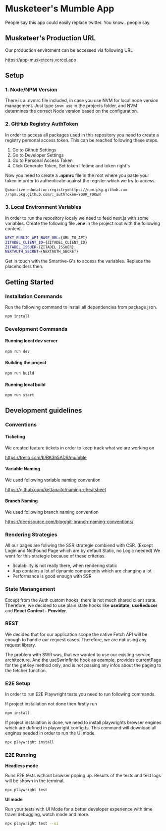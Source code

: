 # Musketeer's Mumble App

People say this app could easily replace twitter. You know.. people say. 

## Musketeer's Production URL

Our production enviroment can be accessed via following URL

https://app-musketeers.vercel.app

## Setup

### 1. Node/NPM Version

There is a .nvmrc file included, in case you use NVM for local node version management.
Just type `$nvm use` in the projects folder, and NVM determines the correct Node version based on the configuration.

### 2. GitHub Registry AuthToken

In order to access all packages used in this repository you need to create a registry personal access token.
This can be reached following these steps.

1. Go to Github Settings
2. Go to Developer Settings
3. Go to Personal Access Token
4. Click Generate Token, Set token lifetime and token right's

Now you need to create a **.npmrc** file in the root where you paste your token in order to authenticate against the register which we try to access.

```bash
@smartive-education:registry=https://npm.pkg.github.com
//npm.pkg.github.com/:_authToken=YOUR_TOKEN
```

### 3. Local Environment Variables

In order to run the repository localy we need to feed next.js with some variables.
Create the following file **.env** in the project root with the following content.

```bash
NEXT_PUBLIC_API_BASE_URL={URL_TO_API}
ZITADEL_CLIENT_ID={ZITADEL_CLIENT_ID}
ZITADEL_ISSUER={ZITADEL_ISSUER}
NEXTAUTH_SECRET={NEXTAUTH_SECRET}
```

Get in touch with the Smartive-G's to access the variables. Replace the placeholders then.

## Getting Started

### Installation Commands

Run the following command to install all dependencies from package.json.

```bash
npm install
```

### Development Commands

#### Running local dev server
```bash
npm run dev
```

#### Building the project
```bash
npm run build
```

#### Running local build
```bash
npm run start
```

## Development guidelines

### Conventions
#### Ticketing
We created feature tickets in order to keep track what we are working on

https://trello.com/b/BK3h5ADR/mumble

#### Variable Naming
We used following variable naming convention

https://github.com/kettanaito/naming-cheatsheet

#### Branch Naming
We used following branch naming convention

https://deepsource.com/blog/git-branch-naming-conventions/

### Rendering Strategies
All our pages are follwing the SSR strategie combiend with CSR. (Except Login and NotFound Page which are by default Static, no Logic needed)
We went for this strategie because of these criterias.

- Scalability is not really there, when rendering static
- App contains a lot of dynamic components which are changing a lot
- Performance is good enough with SSR

### State Manangement 
Except from the Auth custom hooks, there is not much shared client state. Therefore, we decided to use plain state hooks like **useState**, **useReducer** and **React Context - Provider**.

### REST
We decided that for our application scope the native Fetch API will be enough to handle our request cases. Therefore, we are not using any request library.

The problem with SWR was, that we wanted to use our existing service architecture. And the useSwrInfinite hook as example, provides currentPage for the getKey method only, and is not passing any infos about the paging to the fetcher function.

### E2E Setup
In order to run E2E Playwright tests you need to run following commands. 

If project installation not done then firstly run
```bash
npm install
```
If project installation is done, we need to install playwrights browser engines which are defined in playwright.config.ts. This command will download all engines needed in order to run the UI mode.
```bash
npx playwright install
```

### E2E Running
**Headless mode**

Runs E2E tests without browser poping up. Results of the tests and test logs will be shown in the terminal.
```bash
npx playwright test
```
**UI mode**

Run your tests with UI Mode for a better developer experience with time travel debugging, watch mode and more.
```bash
npx playwright test --ui
```